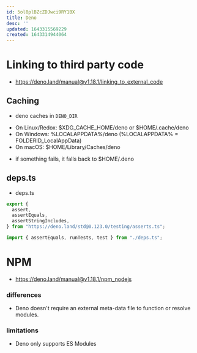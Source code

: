 ```yaml
---
id: 5ol8plBZcZDJwci9RY1BX
title: Deno
desc: ''
updated: 1643315569229
created: 1643314944064
---
```



# Linking to third party code 
- https://deno.land/manual@v1.18.1/linking_to_external_code

## Caching
- deno caches in `DENO_DIR`
* On Linux/Redox: $XDG_CACHE_HOME/deno or $HOME/.cache/deno
* On Windows: %LOCALAPPDATA%/deno (%LOCALAPPDATA% = FOLDERID_LocalAppData)
* On macOS: $HOME/Library/Caches/deno
- if something fails, it falls back to $HOME/.deno

## deps.ts

- deps.ts
```ts
export {
  assert,
  assertEquals,
  assertStringIncludes,
} from "https://deno.land/std@0.123.0/testing/asserts.ts";
```

```ts
import { assertEquals, runTests, test } from "./deps.ts";
```

# NPM
- https://deno.land/manual@v1.18.1/npm_nodejs

### differences
- Deno doesn't require an external meta-data file to function or resolve modules.

### limitations
-  Deno only supports ES Modules
